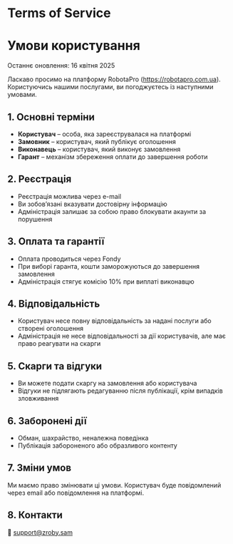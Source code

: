 # Terms of Service

# Умови користування

Останнє оновлення: 16 квітня 2025

Ласкаво просимо на платформу RobotaPro (https://robotapro.com.ua). Користуючись нашими послугами, ви погоджуєтесь із наступними умовами.

## 1. Основні терміни
- **Користувач** – особа, яка зареєструвалася на платформі
- **Замовник** – користувач, який публікує оголошення
- **Виконавець** – користувач, який виконує замовлення
- **Гарант** – механізм збереження оплати до завершення роботи

## 2. Реєстрація
- Реєстрація можлива через e-mail
- Ви зобов’язані вказувати достовірну інформацію
- Адміністрація залишає за собою право блокувати акаунти за порушення

## 3. Оплата та гарантії
- Оплата проводиться через Fondy
- При виборі гаранта, кошти заморожуються до завершення замовлення
- Адміністрація стягує комісію 10% при виплаті виконавцю

## 4. Відповідальність
- Користувач несе повну відповідальність за надані послуги або створені оголошення
- Адміністрація не несе відповідальності за дії користувачів, але має право реагувати на скарги

## 5. Скарги та відгуки
- Ви можете подати скаргу на замовлення або користувача
- Відгуки не підлягають редагуванню після публікації, крім випадків зловживання

## 6. Заборонені дії
- Обман, шахрайство, неналежна поведінка
- Публікація забороненого або образливого контенту

## 7. Зміни умов
Ми маємо право змінювати ці умови. Користувач буде повідомлений через email або повідомлення на платформі.

## 8. Контакти
📩 support@zroby.sam
